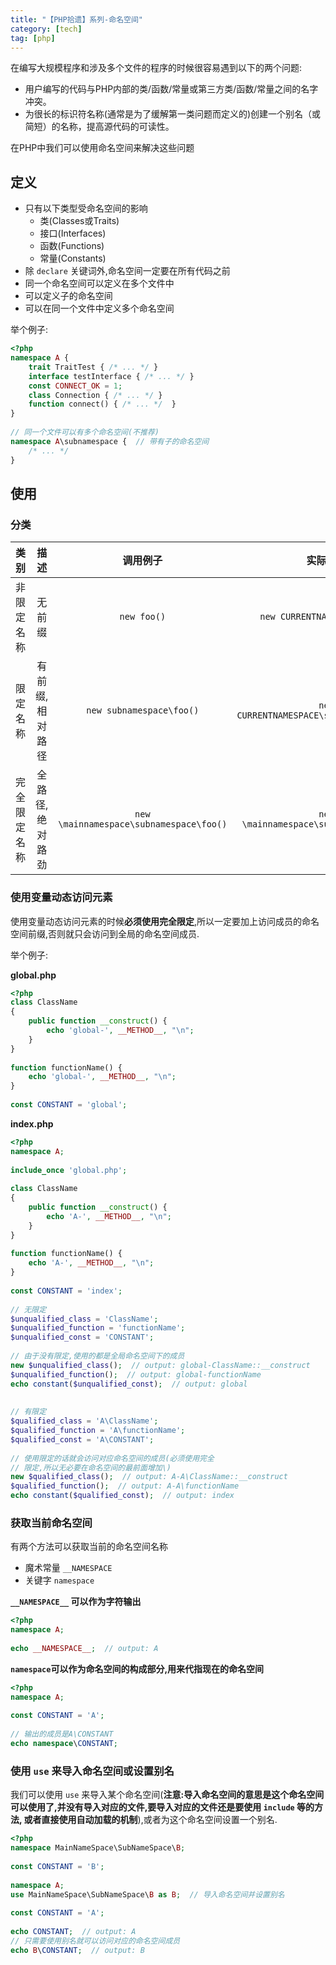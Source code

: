 ```yaml
---
title: "【PHP拾遗】系列-命名空间"
category: [tech]
tag: [php]
---
```



在编写大规模程序和涉及多个文件的程序的时候很容易遇到以下的两个问题:

* 用户编写的代码与PHP内部的类/函数/常量或第三方类/函数/常量之间的名字冲突。
* 为很长的标识符名称(通常是为了缓解第一类问题而定义的)创建一个别名（或简短）的名称，提高源代码的可读性。

在PHP中我们可以使用命名空间来解决这些问题

## 定义

* 只有以下类型受命名空间的影响
    * 类(Classes或Traits)
    * 接口(Interfaces)
    * 函数(Functions)
    * 常量(Constants)
* 除 ```declare``` 关键词外,命名空间一定要在所有代码之前
* 同一个命名空间可以定义在多个文件中
* 可以定义子的命名空间
* 可以在同一个文件中定义多个命名空间

举个例子:

```php
<?php
namespace A {
    trait TraitTest { /* ... */ }
    interface testInterface { /* ... */ }
    const CONNECT_OK = 1;
    class Connection { /* ... */ }
    function connect() { /* ... */  }
}
 
// 同一个文件可以有多个命名空间(不推荐)
namespace A\subnamespace {  // 带有子的命名空间
    /* ... */
}
```

## 使用

### 分类

|     类别     |       描述      |                   调用例子                  |                    实际调用                   |
|:------------:|:---------------:|:-------------------------------------------:|:---------------------------------------------:|
|  非限定名称  |      无前缀     |               ```new foo()```               |        ```new CURRENTNAMESPACE\foo()```       |
|   限定名称   | 有前缀,相对路径 |         ```new subnamespace\foo()```        | ```new CURRENTNAMESPACE\subnamespace\foo()``` |
| 完全限定名称 | 全路径,绝对路劲 | ```new \mainnamespace\subnamespace\foo()``` |  ```new \mainnamespace\subnamespace\foo()```  |

### 使用变量动态访问元素

使用变量动态访问元素的时候**必须使用完全限定**,所以一定要加上访问成员的命名空间前缀,否则就只会访问到全局的命名空间成员.

举个例子:

**global.php**

```php
<?php
class ClassName
{
    public function __construct() {
        echo 'global-', __METHOD__, "\n";
    }
}
 
function functionName() {
    echo 'global-', __METHOD__, "\n";
}
 
const CONSTANT = 'global';
```

**index.php**

```php
<?php
namespace A;
 
include_once 'global.php';
 
class ClassName
{
    public function __construct() {
        echo 'A-', __METHOD__, "\n";
    }
}
 
function functionName() {
    echo 'A-', __METHOD__, "\n";
}
 
const CONSTANT = 'index';
 
// 无限定
$unqualified_class = 'ClassName';
$unqualified_function = 'functionName';
$unqualified_const = 'CONSTANT';
 
// 由于没有限定,使用的都是全局命名空间下的成员
new $unqualified_class();  // output: global-ClassName::__construct
$unqualified_function();  // output: global-functionName
echo constant($unqualified_const);  // output: global
 
 
// 有限定
$qualified_class = 'A\ClassName';
$qualified_function = 'A\functionName';
$qualified_const = 'A\CONSTANT';
 
// 使用限定的话就会访问对应命名空间的成员(必须使用完全
// 限定,所以无必要在命名空间的最前面增加\)
new $qualified_class();  // output: A-A\ClassName::__construct
$qualified_function();  // output: A-A\functionName
echo constant($qualified_const);  // output: index
```

### 获取当前命名空间

有两个方法可以获取当前的命名空间名称

* 魔术常量 ```__NAMESPACE```
* 关键字 ```namespace```


 **```__NAMESPACE__``` 可以作为字符输出**

```php
<?php
namespace A;
 
echo __NAMESPACE__;  // output: A
```

**```namespace```可以作为命名空间的构成部分,用来代指现在的命名空间**

```php
<?php
namespace A;
 
const CONSTANT = 'A';
 
// 输出的成员是A\CONSTANT
echo namespace\CONSTANT;
```

### 使用 ```use``` 来导入命名空间或设置别名

我们可以使用 ```use``` 来导入某个命名空间(**注意:导入命名空间的意思是这个命名空间可以使用了,并没有导入对应的文件,要导入对应的文件还是要使用 ```include``` 等的方法, 或者直接使用自动加载的机制**),或者为这个命名空间设置一个别名.

```php
<?php
namespace MainNameSpace\SubNameSpace\B;
 
const CONSTANT = 'B';
 
namespace A;
use MainNameSpace\SubNameSpace\B as B;  // 导入命名空间并设置别名
 
const CONSTANT = 'A';
 
echo CONSTANT;  // output: A
// 只需要使用别名就可以访问对应的命名空间成员
echo B\CONSTANT;  // output: B
```